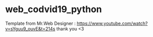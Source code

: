 # web_codvid19_python

Template from Mr.Web Designer : https://www.youtube.com/watch?v=sYguu9_ouvE&t=214s
thank you <3
